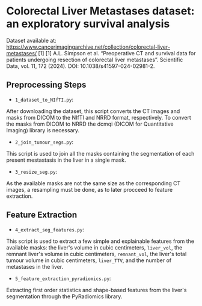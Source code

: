 # Colorectal Liver Metastases dataset: an exploratory survival analysis

Dataset available at: https://www.cancerimagingarchive.net/collection/colorectal-liver-metastases/  [1]
[1] A.L. Simpson et al. “Preoperative CT and survival data for patients undergoing resection of colorectal liver metastases”. Scientific Data, vol. 11, 172 (2024). DOI: 10.1038/s41597-024-02981-2.

## Preprocessing Steps

- `1_dataset_to_NIfTI.py`:

After downloading the dataset, this script converts the CT images and masks from DICOM to the NIfTI and NRRD format, respectively. To convert the masks from DICOM to NRRD the dcmqi (DICOM for Quantitative
Imaging) library is necessary.

- `2_join_tumour_segs.py`:

This script is used to join all the masks containing the segmentation of each present mestastasis in the liver in a single mask.

- `3_resize_seg.py`:

As the available masks are not the same size as the corresponding CT images, a resampling must be done, as to later procceed to feature extraction.

## Feature Extraction

- `4_extract_seg_features.py`:

This script is used to extract a few simple and explainable features from the available masks: the liver's volume in cubic centimeters, `liver_vol`, the remnant liver's volume in cubic centimeters, 
`remnant_vol`, the liver's total tumour volume in cubic centimeters, `liver_TTV`, and the number of metastases in the liver.

- `5_feature_extraction_pyradiomics.py`:

Extracting first order statistics and shape-based features from the liver's segmentation through the PyRadiomics library.

